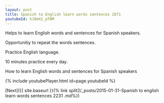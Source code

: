 ```yaml
---
layout: post
title: Spanish to English learn words sentences 2071 
youtubeId: hJ8mX2_pT0M
---
```

 
 
Helps to learn English words and sentences for Spanish speakers.

Opportunitiy to repeat the words sentences. 

Practice English language. 
 
10 minutes practice every day. 
 
How to learn English words and sentences for Spanish speakers 
 
{% include youtubePlayer.html id=page.youtubeId %}
 
 
[Next]({{ site.baseurl }}{% link  split2/_posts/2015-01-31-Spanish to english learn words sentences 2231 .md%})
 
